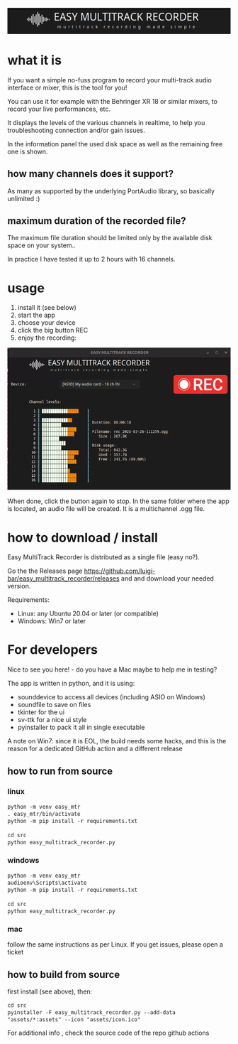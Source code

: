 <p align="center">
  <img src="assets/logo.png" alt="logo" />
</p>

# what it is

If you want a simple no-fuss program to record your multi-track audio interface or mixer, this is the tool for you!

You can use it for example with the Behringer XR 18 or similar mixers, to record your live performances, etc. 

It displays the levels of the various channels in realtime, to help you troubleshooting connection and/or gain issues.

In the information panel the used disk space as well as the remaining free one is shown.

## how many channels does it support?

As many as supported by the underlying PortAudio library, so basically unlimited :)

## maximum duration of the recorded file?

The maximum file duration should be limited only by the available disk space on your system..

In practice I have tested it up to 2 hours with 16 channels. 

# usage

1. install it (see below)
1. start the app
1. choose your device
1. click the big button REC
1. enjoy the recording:
<p align="center">
  <img src="assets/demo.gif" alt="app running" />
</p>

When done, click the button again to stop. In the same folder where the app is located, an audio file will be created. It is a multichannel .ogg file.

# how to download / install 

Easy MultiTrack Recorder is distributed as a single file (easy no?).

Go the the Releases page https://github.com/luigi-bar/easy_multitrack_recorder/releases and and download your needed version.

Requirements:
- Linux: any Ubuntu 20.04 or later (or compatible)
- Windows: Win7  or later


# For developers

Nice to see you here! - do you have a Mac maybe to help me in testing?

The app is written in python, and it is using:
- sounddevice to access all devices (including ASIO on Windows)
- soundfile to save on files
- tkinter for the ui
- sv-ttk for a nice ui style
- pyinstaller to pack it all in single executable

A note on Win7: since it is EOL, the build needs some hacks, and this is the reason for a dedicated GitHub action and a different release

## how to run from source

### linux

    python -m venv easy_mtr
    . easy_mtr/bin/activate
    python -m pip install -r requirements.txt

    cd src
    python easy_multitrack_recorder.py

### windows

    python -m venv easy_mtr
    audioenv\Scripts\activate
    python -m pip install -r requirements.txt

    cd src
    python easy_multitrack_recorder.py

### mac 

follow the same instructions as per Linux. If you get issues, please open a ticket

## how to build from source

first install (see above), then:

    cd src
    pyinstaller -F easy_multitrack_recorder.py --add-data "assets/*:assets" --icon "assets/icon.ico"

For additional info , check the source code of the repo github actions 